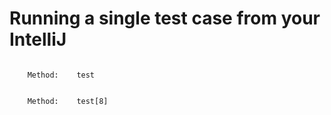 # Running a single test case from your IntelliJ
```
    
    Method:    test

```

```
    
    Method:    test[8]
    
````